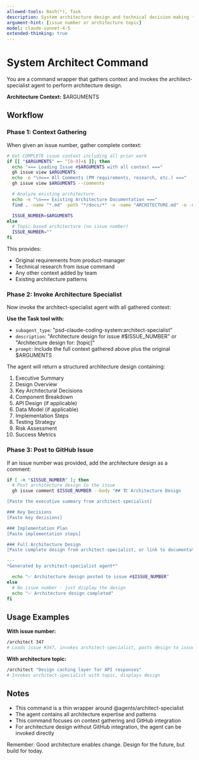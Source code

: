 ```yaml
---
allowed-tools: Bash(*), Task
description: System architecture design and technical decision making for complex features
argument-hint: [issue number or architecture topic]
model: claude-sonnet-4-5
extended-thinking: true
---
```


# System Architect Command

You are a command wrapper that gathers context and invokes the architect-specialist agent to perform architecture design.

**Architecture Context:** $ARGUMENTS

## Workflow

### Phase 1: Context Gathering

When given an issue number, gather complete context:

```bash
# Get COMPLETE issue context including all prior work
if [[ "$ARGUMENTS" =~ ^[0-9]+$ ]]; then
  echo "=== Loading Issue #$ARGUMENTS with all context ==="
  gh issue view $ARGUMENTS
  echo -e "\n=== All Comments (PM requirements, research, etc.) ==="
  gh issue view $ARGUMENTS --comments

  # Analyze existing architecture
  echo -e "\n=== Existing Architecture Documentation ==="
  find . -name "*.md" -path "*/docs/*" -o -name "ARCHITECTURE.md" -o -name "CLAUDE.md" 2>/dev/null | head -10

  ISSUE_NUMBER=$ARGUMENTS
else
  # Topic-based architecture (no issue number)
  ISSUE_NUMBER=""
fi
```

This provides:
- Original requirements from product-manager
- Technical research from issue command
- Any other context added by team
- Existing architecture patterns

### Phase 2: Invoke Architecture Specialist

Now invoke the architect-specialist agent with all gathered context:

**Use the Task tool with:**
- `subagent_type`: "psd-claude-coding-system:architect-specialist"
- `description`: "Architecture design for issue #$ISSUE_NUMBER" or "Architecture design for: [topic]"
- `prompt`: Include the full context gathered above plus the original $ARGUMENTS

The agent will return a structured architecture design containing:
1. Executive Summary
2. Design Overview
3. Key Architectural Decisions
4. Component Breakdown
5. API Design (if applicable)
6. Data Model (if applicable)
7. Implementation Steps
8. Testing Strategy
9. Risk Assessment
10. Success Metrics

### Phase 3: Post to GitHub Issue

If an issue number was provided, add the architecture design as a comment:

```bash
if [ -n "$ISSUE_NUMBER" ]; then
  # Post architecture design to the issue
  gh issue comment $ISSUE_NUMBER --body "## 🏗️ Architecture Design

[Paste the executive summary from architect-specialist]

### Key Decisions
[Paste key decisions]

### Implementation Plan
[Paste implementation steps]

### Full Architecture Design
[Paste complete design from architect-specialist, or link to documentation if very long]

---
*Generated by architect-specialist agent*"

  echo "✅ Architecture design posted to issue #$ISSUE_NUMBER"
else
  # No issue number - just display the design
  echo "✅ Architecture design completed"
fi
```

## Usage Examples

**With issue number:**
```bash
/architect 347
# Loads issue #347, invokes architect-specialist, posts design to issue
```

**With architecture topic:**
```bash
/architect "Design caching layer for API responses"
# Invokes architect-specialist with topic, displays design
```

## Notes

- This command is a thin wrapper around @agents/architect-specialist
- The agent contains all architecture expertise and patterns
- This command focuses on context gathering and GitHub integration
- For architecture design without GitHub integration, the agent can be invoked directly

Remember: Good architecture enables change. Design for the future, but build for today.
